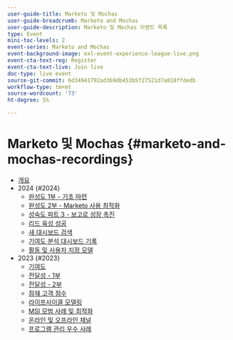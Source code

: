 ```yaml
---
user-guide-title: Marketo 및 Mochas
user-guide-breadcrumb: Marketo and Mochas
user-guide-description: Marketo 및 Mochas 이벤트 목록
type: Event
mini-toc-levels: 2
event-series: Marketo and Mochas
event-background-image: exl-event-experience-league-live.png
event-cta-text-reg: Register
event-cta-text-live: Join live
doc-type: live event
source-git-commit: 6d34941792ad369db453b5f27521d7a818ffdedb
workflow-type: tm+mt
source-wordcount: '73'
ht-degree: 5%

---
```



# Marketo 및 Mochas {#marketo-and-mochas-recordings}

+ [개요](overview.md)
+ 2024 {#2024}
   + [완성도 1부 - 기초 마련](2024/maturity-part1-foundation.md)
   + [완성도 2부 - Marketo 사용 최적화](2024/optimize-marketo-usage.md)
   + [성숙도 파트 3 - 보고로 성장 촉진](2024/drive-growth-with-reporting.md)
   + [리드 육성 성공](2024/lead-nurture-success.md)
   + [새 대시보드 검색](2024/new-discover-dashboard.md)
   + [기여도 분석 대시보드 기록](2024/attribution-dashboard-recording.md)
   + [활동 및 사용자 지정 모델](2024/marketo-measure-and-mochas-activities-and-custom-models.md)
+ 2023 {#2023}
   + [기여도](2023/attribution.md)
   + [전달성 - 1부](2023/deliverability-part-one.md)
   + [전달성 - 2부](2023/deliverability-part-two.md)
   + [잠재 고객 점수](2023/lead-scoring.md)
   + [라이프사이클 모델링](2023/lifecycle-modeling.md)
   + [MSI 모범 사례 및 최적화](2023/msi-best-practices.md)
   + [온라인 및 오프라인 채널](2023/online-offline.md)
   + [프로그램 관리 우수 사례](2023/program-management.md)